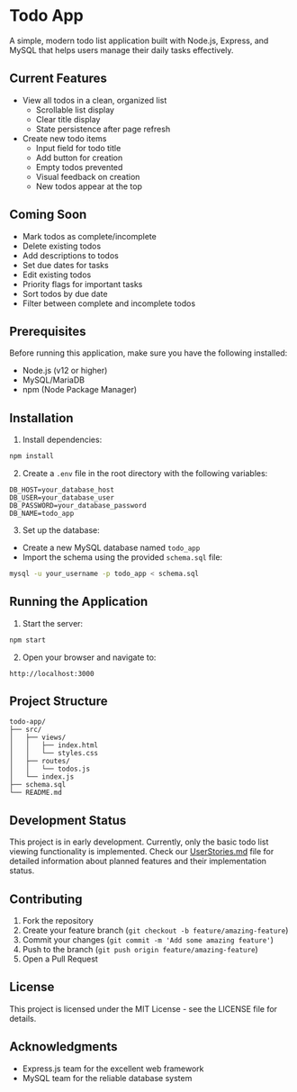 # Todo App

A simple, modern todo list application built with Node.js, Express, and MySQL that helps users manage their daily tasks effectively.

## Current Features

- View all todos in a clean, organized list
  - Scrollable list display
  - Clear title display
  - State persistence after page refresh
- Create new todo items
  - Input field for todo title
  - Add button for creation
  - Empty todos prevented
  - Visual feedback on creation
  - New todos appear at the top

## Coming Soon

- Mark todos as complete/incomplete
- Delete existing todos
- Add descriptions to todos
- Set due dates for tasks
- Edit existing todos
- Priority flags for important tasks
- Sort todos by due date
- Filter between complete and incomplete todos

## Prerequisites

Before running this application, make sure you have the following installed:
- Node.js (v12 or higher)
- MySQL/MariaDB
- npm (Node Package Manager)

## Installation

1. Install dependencies:
```bash
npm install
```

2. Create a `.env` file in the root directory with the following variables:
```
DB_HOST=your_database_host
DB_USER=your_database_user
DB_PASSWORD=your_database_password
DB_NAME=todo_app
```

3. Set up the database:
- Create a new MySQL database named `todo_app`
- Import the schema using the provided `schema.sql` file:
```bash
mysql -u your_username -p todo_app < schema.sql
```

## Running the Application

1. Start the server:
```bash
npm start
```

2. Open your browser and navigate to:
```
http://localhost:3000
```

## Project Structure

```
todo-app/
├── src/
│   ├── views/
│   │   ├── index.html
│   │   └── styles.css
│   ├── routes/
│   │   └── todos.js
│   └── index.js
├── schema.sql
└── README.md
```

## Development Status

This project is in early development. Currently, only the basic todo list viewing functionality is implemented. Check our [UserStories.md](UserStories.md) file for detailed information about planned features and their implementation status.

## Contributing

1. Fork the repository
2. Create your feature branch (`git checkout -b feature/amazing-feature`)
3. Commit your changes (`git commit -m 'Add some amazing feature'`)
4. Push to the branch (`git push origin feature/amazing-feature`)
5. Open a Pull Request

## License

This project is licensed under the MIT License - see the LICENSE file for details.

## Acknowledgments

- Express.js team for the excellent web framework
- MySQL team for the reliable database system
